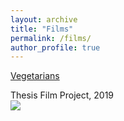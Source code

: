 ```yaml
---
layout: archive
title: "Films"
permalink: /films/
author_profile: true
---
```

[Vegetarians](https://vimeo.com/268691928 "Vimeo")

Thesis Film Project, 2019 <br/><img src='/files/Vegetaeians Snapshot.PNG'>


